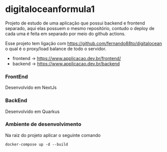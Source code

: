 # digitaloceanformula1

Projeto de estudo de uma aplicação que possui backend e frontend separado, aqui elas possuem o mesmo repositório,
contudo o deploy de cada uma é feita em separado por meio do github actions.


Esse projeto tem ligação com https://github.com/fernando88to/digitalocean o qual é o proxy/load balance de todo o servidor.


* frontend -> https://www.applicacao.dev.br/frontend/
* backend -> https://www.applicacao.dev.br/backend


### FrontEnd

Desenvolvido em NextJs


### BackEnd

Desenvolvido em Quarkus


### Ambiente de desenvolvimento


Na raiz do projeto aplicar o seguinte comando

```
docker-compose up -d --build
```
